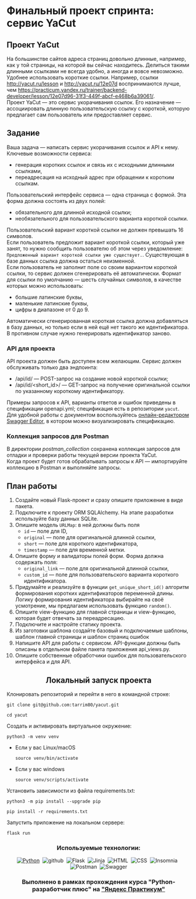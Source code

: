 <h1>Финальный проект спринта: сервис YaCut</h1>

<h2>Проект YaCut</h2>
<div class="paragraph">На большинстве сайтов адреса страниц довольно длинные, например, как у той страницы, на которой вы сейчас находитесь. Делиться такими длинными ссылками не всегда удобно, а иногда и вовсе невозможно. 
</div>
<div class="paragraph">Удобнее использовать короткие ссылки. Например, ссылки 
<a href="http://yacut.ru/lesson" target="_blank">http://yacut.ru/lesson</a> и <a href="http://yacut.ru/12e07d">http://yacut.ru/12e07d</a> воспринимаются лучше, чем <a href="https://practicum.yandex.ru/trainer/backend-developer/lesson/12e07d96-31f3-449f-abcf-e468b6a39061/" target="_blank">https://practicum.yandex.ru/trainer/backend-developer/lesson/12e07d96-31f3-449f-abcf-e468b6a39061/</a>. 
</div>
<div class="paragraph">Проект YaCut — это сервис укорачивания ссылок. Его назначение — ассоциировать длинную пользовательскую ссылку с короткой, которую предлагает сам пользователь или предоставляет сервис.
</div>
<h2>Задание</h2>
<div class="paragraph">Ваша задача — написать сервис укорачивания ссылок и API к нему. </div>
<div class="paragraph">Ключевые возможности сервиса:</div>
<ul>
<li>генерация коротких ссылок и связь их с исходными длинными ссылками,</li>
<li>переадресация на исходный адрес при обращении к коротким ссылкам.</li>
</ul>
<div class="paragraph">Пользовательский интерфейс сервиса — одна страница с формой. Эта форма должна состоять из двух полей:</div>
<ul>
<li>обязательного для длинной исходной ссылки;</li>
<li>необязательного для пользовательского варианта короткой ссылки.</li>
</ul>
<div class="paragraph">Пользовательский вариант короткой ссылки не должен превышать 16 символов.</div>

<div class="paragraph">Если пользователь предложит вариант короткой ссылки, который уже занят, то нужно сообщить пользователю об этом через уведомление: <code class="code-inline code-inline_theme_light">Предложенный вариант короткой ссылки уже существует.</code>. Существующая в базе данных ссылка должна остаться неизменной.</div>
<div class="paragraph">Если пользователь не заполнит поле со своим вариантом короткой ссылки, то сервис должен сгенерировать её автоматически. Формат для ссылки по умолчанию — шесть случайных символов, в качестве которых можно использовать:</div>
<ul>
<li>большие латинские буквы,</li>
<li>маленькие латинские буквы,</li>
<li>цифры в диапазоне от 0 до 9.</li>
</ul>
<div class="paragraph">Автоматически сгенерированная короткая ссылка должна добавляться в базу данных, но только если в ней ещё нет такого же идентификатора. В противном случае нужно генерировать идентификатор заново.</div>
<h3>API для проекта</h3>
<div class="paragraph">API проекта должен быть доступен всем желающим. Сервис должен обслуживать только два эндпоинта:</div>
<ul>
<li>/api/id/ — POST-запрос на создание новой короткой ссылки;</li>
<li>/api/id/&lt;short_id&gt;/ — GET-запрос на получение оригинальной ссылки по указанному короткому идентификатору.</li>
</ul>
<div class="paragraph">Примеры запросов к API, варианты ответов и ошибок приведены в спецификации openapi.yml; спецификация есть в репозитории <code class="code-inline code-inline_theme_light">yacut</code>. </div>
<div class="paragraph">Для удобной работы с документом воспользуйтесь 
<a href="https://editor.swagger.io/" target="blank">онлайн-редактором Swagger Editor</a>, в котором можно визуализировать спецификацию.</div>
<h3>Коллекция запросов для Postman</h3>
<div class="paragraph">В директории <em>postman_collection</em> сохранена коллекция запросов для отладки и проверки работы текущей версии проекта YaCut.</div>
<div class="paragraph">Когда проект будет готов обрабатывать запросы к API — импортируйте коллекцию в Postman и выполняйте запросы.</div>
<h2>План работы</h2>
<ol start="1">
<li>Создайте новый Flask-проект и сразу опишите приложение в виде пакета.</li>
<li>Подключите к проекту ORM SQLAlchemy. На этапе разработки используйте базу данных SQLite.</li>
<li>Опишите модель <code class="code-inline code-inline_theme_light">URLMap</code>: в ней должны быть поля 
<ul>
<li><code class="code-inline code-inline_theme_light">id</code> — поле для ID,</li>
<li><code class="code-inline code-inline_theme_light">original</code> — поле для оригинальной длинной ссылки,</li>
<li><code class="code-inline code-inline_theme_light">short</code> — поле для короткого идентификатора,</li>
<li><code class="code-inline code-inline_theme_light">timestamp</code> — поле для временной метки.</li>
</ul>
</li>
<li>Опишите форму и валидаторы полей форм. Форма должна содержать поля:
<ul>
<li><code class="code-inline code-inline_theme_light">original_link</code> — поле для оригинальной длинной ссылки,</li>
<li><code class="code-inline code-inline_theme_light">custom_id</code> — поле для пользовательского варианта короткого идентификатора.</li>
</ul>
</li>
<li>Придумайте и реализуйте в функции <code class="code-inline code-inline_theme_light">get_unique_short_id()</code> алгоритм формирования коротких идентификаторов переменной длины. Логику формирования идентификатора выбирайте на своё усмотрение, мы предлагаем использовать функцию <code class="code-inline code-inline_theme_light">random()</code>.</li>
<li>Опишите view-функцию для главной страницы и view-функцию, которая будет отвечать за переадресацию.</li>
<li>Подключите и настройте статику проекта.</li>
<li>Из заготовки шаблона создайте базовый и подключаемые шаблоны, шаблон главной страницы и шаблон страниц ошибок</li>
<li>Напишите API для работы с сервисом. API-функции должны быть описаны в отдельном файле пакета приложения api_views.py.</li>
<li>Опишите собственные обработчики ошибок для пользовательского интерфейса и для API.</li>
</ol>


<h2  align="center"> Локальный запуск проекта </h2>

Клонировать репозиторий и перейти в него в командной строке:

```
git clone git@github.com:tarrim80/yacut.git
```

```
cd yacut
```

Cоздать и активировать виртуальное окружение:

```
python3 -m venv venv
```

* Если у вас Linux/macOS

    ```
    source venv/bin/activate
    ```

* Если у вас windows

    ```
    source venv/scripts/activate
    ```

Установить зависимости из файла requirements.txt:

```
python3 -m pip install --upgrade pip
```

```
pip install -r requirements.txt
```
Запустить приложение на локальном сервере:

```
flask run
```

<div align="center">

### Используемые технологии:

[![Python](https://img.shields.io/badge/-Python-464646?style=flat-square&logo=Python&logoColor=FFFFFF)](https://www.python.org/)&nbsp;&nbsp;![github](https://img.shields.io/badge/github-464646?style=flat-square&logo=github&logoColor=FFFFFF)&nbsp;&nbsp;![Flask](https://img.shields.io/badge/-Flask-464646?style=flat&logo=Flask&logoColor=white&link=https%3A%2F%2Fflask.palletsprojects.com%2Fen%2F3.0.x%2F)&nbsp;&nbsp;![Jinja](https://img.shields.io/badge/-jinja-464646?style=flat&logo=jinja&logoColor=white&link=https%3A%2F%2Fjinja.palletsprojects.com%2Fen%2F3.1.x%2F)&nbsp;&nbsp;![HTML](https://img.shields.io/badge/-HTML-464646?style=flat&logo=HTML5&logoColor=white)&nbsp;&nbsp;![CSS](https://img.shields.io/badge/-CSS-464646?style=flat&logo=CSS3&logoColor=white)&nbsp;&nbsp;![Insomnia](https://img.shields.io/badge/-Insomnia-464646?style=flat&logo=Insomnia&logoColor=white&link=https%3A%2F%2Finsomnia.rest%2F)&nbsp;&nbsp;![Postman](https://img.shields.io/badge/-Postman-464646?style=flat&logo=Postman&logoColor=white)&nbsp;&nbsp;![Swagger](https://img.shields.io/badge/-Swagger-464646?style=flat&logo=Swagger&logoColor=white&link=https%3A%2F%2Fswagger.io%2F)
</div>
<div align="center">

### Выполнено в рамках прохождения курса "Python-разработчик плюс" на ["Яндекс&nbsp;Практикум"](https://practicum.yandex.ru/)
</div>
